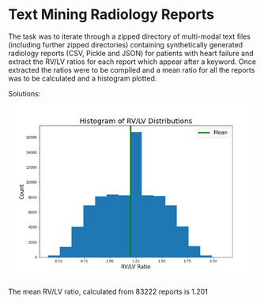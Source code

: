 # Text Mining Radiology Reports

The task was to iterate through a zipped directory of multi-modal text files (including further zipped directories) containing synthetically generated radiology reports (CSV, Pickle and JSON) for patients with heart failure and extract the RV/LV ratios for each report which appear after a keyword. Once extracted the ratios were to be compiled and a mean ratio for all the reports was to be calculated and a histogram plotted.

Solutions:

![](https://github.com/sandzp/text_mining_radiology_reports/blob/main/figure1.png)

The mean RV/LV ratio, calculated from 83222 reports is 1.201


